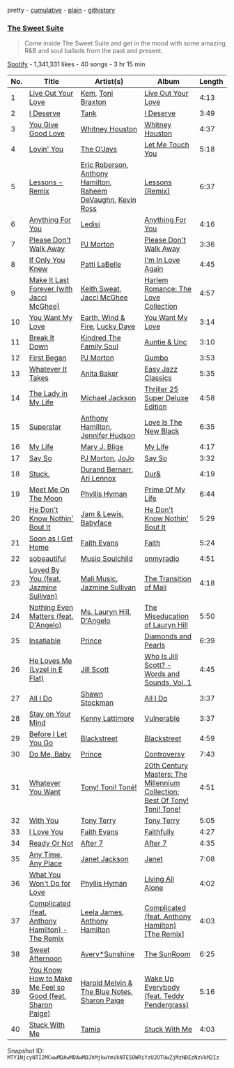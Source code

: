 pretty - [cumulative](/playlists/cumulative/37i9dQZF1DX2Ma8k80RiMN.md) - [plain](/playlists/plain/37i9dQZF1DX2Ma8k80RiMN) - [githistory](https://github.githistory.xyz/mackorone/spotify-playlist-archive/blob/main/playlists/plain/37i9dQZF1DX2Ma8k80RiMN)

### [The Sweet Suite](https://open.spotify.com/playlist/37i9dQZF1DX2Ma8k80RiMN)

> Come inside The Sweet Suite and get in the mood with some amazing R&B and soul ballads from the past and present.

[Spotify](https://open.spotify.com/user/spotify) - 1,341,331 likes - 40 songs - 3 hr 15 min

| No. | Title | Artist(s) | Album | Length |
|---|---|---|---|---|
| 1 | [Live Out Your Love](https://open.spotify.com/track/1PB0fQGKLKVSNBYzInpTaf) | [Kem](https://open.spotify.com/artist/1f2e3RQf7LHOum8NU61q0R), [Toni Braxton](https://open.spotify.com/artist/3X458ddYA2YcVWuVIGGOYe) | [Live Out Your Love](https://open.spotify.com/album/5lqQfNpQlWYjwxGbz64nCj) | 4:13 |
| 2 | [I Deserve](https://open.spotify.com/track/0g5OzPkEGQeFiExxhUPjc3) | [Tank](https://open.spotify.com/artist/4mwXUEKaW4ftbncf9Hi58l) | [I Deserve](https://open.spotify.com/album/3kZ8kuSmWXSJDeWjjTosUv) | 3:49 |
| 3 | [You Give Good Love](https://open.spotify.com/track/0t6DdFmFQhQYWhmfa5FJer) | [Whitney Houston](https://open.spotify.com/artist/6XpaIBNiVzIetEPCWDvAFP) | [Whitney Houston](https://open.spotify.com/album/2MH37enG6IPvNK5QFLyKes) | 4:37 |
| 4 | [Lovin' You](https://open.spotify.com/track/01teVPgKyIFdbqo65UahOX) | [The O'Jays](https://open.spotify.com/artist/38h03gA85YYPeDPd9ER9rT) | [Let Me Touch You](https://open.spotify.com/album/5EUSiCoJpa682wyPMqBy4j) | 5:18 |
| 5 | [Lessons \- Remix](https://open.spotify.com/track/3k6Eu5Gq7PM7krNbCqkQUs) | [Eric Roberson](https://open.spotify.com/artist/2ewAU3d4El7WSIxWUJaZJn), [Anthony Hamilton](https://open.spotify.com/artist/2DzRMyWgjuMbYvt5BLbpCo), [Raheem DeVaughn](https://open.spotify.com/artist/59NO6KX7wQCG7jGdtH1NtL), [Kevin Ross](https://open.spotify.com/artist/5ae3MM8dgOn3QPHzqFDJlY) | [Lessons \(Remix\)](https://open.spotify.com/album/78IsczI1FMVEkgbynVBvHl) | 6:37 |
| 6 | [Anything For You](https://open.spotify.com/track/3buWaZh2ajXTWsdp8XTBKk) | [Ledisi](https://open.spotify.com/artist/60ciIY5MouLc2Y9n34DJdA) | [Anything For You](https://open.spotify.com/album/4lqRBrPHyGCFw8SuQPEwBI) | 4:16 |
| 7 | [Please Don't Walk Away](https://open.spotify.com/track/5cLRmsipy54ddUeJt1h4uk) | [PJ Morton](https://open.spotify.com/artist/2FMOHE79X98yptp4RpPrt7) | [Please Don't Walk Away](https://open.spotify.com/album/1r7kgxzwwL0fVQ4FfkA2Dy) | 3:36 |
| 8 | [If Only You Knew](https://open.spotify.com/track/60kYnvU89eL92jJ3eQcPXq) | [Patti LaBelle](https://open.spotify.com/artist/0ty0xha1dbprYIUAQufkFn) | [I'm In Love Again](https://open.spotify.com/album/2PcZjItgjHSkKFIiW44hHy) | 4:45 |
| 9 | [Make It Last Forever \(with Jacci McGhee\)](https://open.spotify.com/track/2hNmHqQzmM2eBhHjzX8Mdk) | [Keith Sweat](https://open.spotify.com/artist/2r09Inibex3C4ZNTUVSG3m), [Jacci McGhee](https://open.spotify.com/artist/2iAAXHZCgL2E1zqj204GEh) | [Harlem Romance: The Love Collection](https://open.spotify.com/album/5M0gJ3vHt8yCiMnjWn13xn) | 4:57 |
| 10 | [You Want My Love](https://open.spotify.com/track/5BQf3eyCsoSP5jNGx9sPdD) | [Earth, Wind & Fire](https://open.spotify.com/artist/4QQgXkCYTt3BlENzhyNETg), [Lucky Daye](https://open.spotify.com/artist/5Vuvs6Py2JRU7WiFDVsI7J) | [You Want My Love](https://open.spotify.com/album/2GGcfPODdGZ3m6riQU4rNq) | 3:14 |
| 11 | [Break It Down](https://open.spotify.com/track/4OQwIQjC5PIiosSjnDgg6q) | [Kindred The Family Soul](https://open.spotify.com/artist/3RDl7kNfhB72Ojsc2qiyfy) | [Auntie & Unc](https://open.spotify.com/album/7osANJWN0FWGRP5Epvmnd9) | 3:10 |
| 12 | [First Began](https://open.spotify.com/track/3ht2PBKbkqSJ0XEkQuNHnZ) | [PJ Morton](https://open.spotify.com/artist/2FMOHE79X98yptp4RpPrt7) | [Gumbo](https://open.spotify.com/album/7wAWsia8smE3scMtlO0nOx) | 3:53 |
| 13 | [Whatever It Takes](https://open.spotify.com/track/1g795gFDpVVmUF4RNbNjue) | [Anita Baker](https://open.spotify.com/artist/46CH1Gp8l8QVly8bpG9JFG) | [Easy Jazz Classics](https://open.spotify.com/album/5VMaILtZ8uxldsF6p9Z0Ap) | 5:35 |
| 14 | [The Lady in My Life](https://open.spotify.com/track/4OpwADjlTmeRSWHkUrGXpz) | [Michael Jackson](https://open.spotify.com/artist/3fMbdgg4jU18AjLCKBhRSm) | [Thriller 25 Super Deluxe Edition](https://open.spotify.com/album/1C2h7mLntPSeVYciMRTF4a) | 4:58 |
| 15 | [Superstar](https://open.spotify.com/track/0PKcHf6NgPitUVFwzKnz3c) | [Anthony Hamilton](https://open.spotify.com/artist/2DzRMyWgjuMbYvt5BLbpCo), [Jennifer Hudson](https://open.spotify.com/artist/35GL8Cu2GKTcHzKGi75xl5) | [Love Is The New Black](https://open.spotify.com/album/1CHYpX14nBeQ17oNSF9n5h) | 6:35 |
| 16 | [My Life](https://open.spotify.com/track/7ytES33eLYS9WaZLKqWfYM) | [Mary J\. Blige](https://open.spotify.com/artist/1XkoF8ryArs86LZvFOkbyr) | [My Life](https://open.spotify.com/album/1OQ5l5rHKqUumPpn559zJC) | 4:17 |
| 17 | [Say So](https://open.spotify.com/track/6OLlACmD4AlW2N7CWVhVxO) | [PJ Morton](https://open.spotify.com/artist/2FMOHE79X98yptp4RpPrt7), [JoJo](https://open.spotify.com/artist/5xuNBZoM7z1Vv8IQ6uM0p6) | [Say So](https://open.spotify.com/album/7nc9NmxMiErW3UeeKeQ4Hq) | 3:32 |
| 18 | [Stuck.](https://open.spotify.com/track/7JeCUUnOpoz4JoV84fliOc) | [Durand Bernarr](https://open.spotify.com/artist/2d6ggH1oVt4z2zCuY2u5DW), [Ari Lennox](https://open.spotify.com/artist/1vaQ6v3pOFxAIrFoPrAcom) | [Dur&](https://open.spotify.com/album/6pW1am4w3SRnL7l6lpOHPR) | 4:19 |
| 19 | [Meet Me On The Moon](https://open.spotify.com/track/3oJh3bfR18qSOb9ss4uVHm) | [Phyllis Hyman](https://open.spotify.com/artist/3oqSDVaf6RoBGreqOlgUpv) | [Prime Of My Life](https://open.spotify.com/album/3Zt8flubel6shc4b9kmt2f) | 6:44 |
| 20 | [He Don't Know Nothin' Bout It](https://open.spotify.com/track/6XZWZNFXqtdEp6YLW2bbEM) | [Jam & Lewis](https://open.spotify.com/artist/11kaQ3GPi3BPDYH18aL1nX), [Babyface](https://open.spotify.com/artist/3aVoqlJOYx31lH1gibGDt3) | [He Don't Know Nothin' Bout It](https://open.spotify.com/album/1HbZ8wKZfo9qjgyDNI1kFX) | 5:29 |
| 21 | [Soon as I Get Home](https://open.spotify.com/track/6SkGfPa77E4giShVbk9N6R) | [Faith Evans](https://open.spotify.com/artist/5NDMothbpdpq2xHqSjrrWn) | [Faith](https://open.spotify.com/album/36G7gDkkRckUGU7lgG6nev) | 5:24 |
| 22 | [sobeautiful](https://open.spotify.com/track/2PN3gbuBn5WBEwrEJH3xiu) | [Musiq Soulchild](https://open.spotify.com/artist/3UVRliakQfa1pMWIsNuiZ8) | [onmyradio](https://open.spotify.com/album/50kPvqerqvDdl0JoWNMukp) | 4:51 |
| 23 | [Loved By You \(feat\. Jazmine Sullivan\)](https://open.spotify.com/track/4S3FRqrM3VyuajD7jFZcLm) | [Mali Music](https://open.spotify.com/artist/4S4kD5NBlgaq4YLBQSEMyY), [Jazmine Sullivan](https://open.spotify.com/artist/7gSjFKpVmDgC2MMsnN8CYq) | [The Transition of Mali](https://open.spotify.com/album/00kU4HzJ0Uvr3PGBxrqt14) | 4:18 |
| 24 | [Nothing Even Matters \(feat\. D'Angelo\)](https://open.spotify.com/track/1Q0lOGB52skgfzdcq233vs) | [Ms\. Lauryn Hill](https://open.spotify.com/artist/2Mu5NfyYm8n5iTomuKAEHl), [D'Angelo](https://open.spotify.com/artist/336vr2M3Va0FjyvB55lJEd) | [The Miseducation of Lauryn Hill](https://open.spotify.com/album/1BZoqf8Zje5nGdwZhOjAtD) | 5:50 |
| 25 | [Insatiable](https://open.spotify.com/track/2cXdUg5c57C4b2qLCqHAOX) | [Prince](https://open.spotify.com/artist/5a2EaR3hamoenG9rDuVn8j) | [Diamonds and Pearls](https://open.spotify.com/album/0qcgEPOg67XnxGizdAAcGa) | 6:39 |
| 26 | [He Loves Me \(Lyzel in E Flat\)](https://open.spotify.com/track/2PzYqACbv12FNhrlHPfJEH) | [Jill Scott](https://open.spotify.com/artist/6AVLthptCPhfrxlHadOBJD) | [Who Is Jill Scott? \- Words and Sounds, Vol\. 1](https://open.spotify.com/album/620y2xi6SkUb6IZlnnWxuG) | 4:45 |
| 27 | [All I Do](https://open.spotify.com/track/0ZUF8IsGwFVBTMKi32BpjJ) | [Shawn Stockman](https://open.spotify.com/artist/19dyJWLCu4CSuTgZN1l9Zn) | [All I Do](https://open.spotify.com/album/2QVLpiJGckXDQAssDGPWdC) | 3:37 |
| 28 | [Stay on Your Mind](https://open.spotify.com/track/7M2Y6k2KSpH28HUAFamMg5) | [Kenny Lattimore](https://open.spotify.com/artist/1UjTUqWfGkof4L5HO5NmzP) | [Vulnerable](https://open.spotify.com/album/3c8AcVx9AezodLAvrNSouu) | 3:37 |
| 29 | [Before I Let You Go](https://open.spotify.com/track/2rkVoKVEMuct8SmEIGKzBw) | [Blackstreet](https://open.spotify.com/artist/2P3cjUru4H3fhSXXNxE9kA) | [Blackstreet](https://open.spotify.com/album/26yshjRCAGf1mLJtfTrlsb) | 4:59 |
| 30 | [Do Me, Baby](https://open.spotify.com/track/621BmKwXCNiTBfmeJtxoD8) | [Prince](https://open.spotify.com/artist/5a2EaR3hamoenG9rDuVn8j) | [Controversy](https://open.spotify.com/album/68qpubhEKJPAKgWarrqfoA) | 7:43 |
| 31 | [Whatever You Want](https://open.spotify.com/track/4chxiKYwSBoE0pvO4Ea0uv) | [Tony! Toni! Toné!](https://open.spotify.com/artist/7vWlb4pM85jCHvV771qZZW) | [20th Century Masters: The Millennium Collection: Best Of Tony! Toni! Tone!](https://open.spotify.com/album/3ER3DiMgMVNPJRS2UjwEiz) | 4:51 |
| 32 | [With You](https://open.spotify.com/track/1l69V1gBVRN02Hgt7a7sqt) | [Tony Terry](https://open.spotify.com/artist/1IEiax2qJ9BZiCKs0DXzc1) | [Tony Terry](https://open.spotify.com/album/0RRdCAkHE6wCQLsAGJ9cqM) | 5:05 |
| 33 | [I Love You](https://open.spotify.com/track/6gsmFgUiSTuinJlScwFODv) | [Faith Evans](https://open.spotify.com/artist/5NDMothbpdpq2xHqSjrrWn) | [Faithfully](https://open.spotify.com/album/0pP9NBXbbRH2ZJb7fazkZy) | 4:27 |
| 34 | [Ready Or Not](https://open.spotify.com/track/6AgDFWLbbAt2migXMbrhXT) | [After 7](https://open.spotify.com/artist/4UPcJIhr5K5fPsm4itqT7E) | [After 7](https://open.spotify.com/album/3glZbvQfT7BX4Ih3X3y63W) | 4:35 |
| 35 | [Any Time, Any Place](https://open.spotify.com/track/2yOm4lN7aTygtXanJFNFWU) | [Janet Jackson](https://open.spotify.com/artist/4qwGe91Bz9K2T8jXTZ815W) | [Janet](https://open.spotify.com/album/7qIuZgsMkRuh7rzi4qVcpg) | 7:08 |
| 36 | [What You Won't Do for Love](https://open.spotify.com/track/7Cw9qRzAA9RMH4DxMkg6pr) | [Phyllis Hyman](https://open.spotify.com/artist/3oqSDVaf6RoBGreqOlgUpv) | [Living All Alone](https://open.spotify.com/album/1iOHlsTOydpJYP3kIuuwYD) | 4:02 |
| 37 | [Complicated \(feat\. Anthony Hamilton\) \- The Remix](https://open.spotify.com/track/4OOhy6f0Mo3XleHjTRBWYi) | [Leela James](https://open.spotify.com/artist/5sennRot4Ls82wfspEQuf2), [Anthony Hamilton](https://open.spotify.com/artist/2DzRMyWgjuMbYvt5BLbpCo) | [Complicated \(feat\. Anthony Hamilton\) \[The Remix\]](https://open.spotify.com/album/3xPI0lL6igDc2HSeczqA9a) | 4:03 |
| 38 | [Sweet Afternoon](https://open.spotify.com/track/7qv9C7XGzABH4S3HrmnsWq) | [Avery\*Sunshine](https://open.spotify.com/artist/4yMxdaUoKCalQPX9BMeeFf) | [The SunRoom](https://open.spotify.com/album/7cSYMtA9Wvsi0Mbtkser35) | 6:25 |
| 39 | [You Know How to Make Me Feel so Good \(feat\. Sharon Paige\)](https://open.spotify.com/track/1OOT5tLOCpvg5VFZVeMYC5) | [Harold Melvin & The Blue Notes](https://open.spotify.com/artist/438JBZR1AR0l04AzcYW9gy), [Sharon Paige](https://open.spotify.com/artist/112QjqKDa4MQbs0FhOAgNk) | [Wake Up Everybody \(feat\. Teddy Pendergrass\)](https://open.spotify.com/album/1Wb0jUJH0wKwtqhfwoclU0) | 5:16 |
| 40 | [Stuck With Me](https://open.spotify.com/track/79krSKwLin119oRNcyfnRY) | [Tamia](https://open.spotify.com/artist/0le01dl1WllSHhjEXRl4in) | [Stuck With Me](https://open.spotify.com/album/2HE6MsmAiSF4OFysODjyfI) | 4:03 |

Snapshot ID: `MTY1NjcyNTI2MCwwMDAwMDAwMDJhMjkwYmVkNTE5OWRiYzU2OTUwZjMzNDEzNzVkM2Iz`

